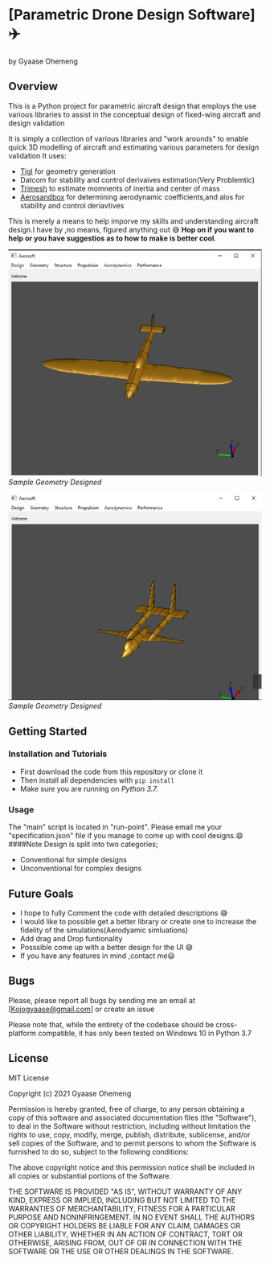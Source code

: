 # [Parametric Drone Design Software] :airplane:
by Gyaase Ohemeng 


## Overview
This is a Python project  for parametric aircraft design that employs the use various libraries to assist in the conceptual design of fixed-wing  aircraft and design validation

It is simply a collection of various libraries and "work arounds" to enable quick 3D modelling of aircraft and estimating various parameters for design validation
It uses:
* [Tigl](https://dlr-sc.github.io/tigl/) for geometry generation
* Datcom  for stability and control derivaives estimation(Very Problemtic) 
* [Trimesh](https://github.com/mikedh/trimesh) to estimate momnents of inertia and center of mass
* [Aerosandbox](https://github.com/peterdsharpe/AeroSandbox) for determining aerodynamic coefficients,and alos for stability and control deriavtives

This is merely a means to help imporve my skills and understanding aircraft design.I have by ,no means, figured anything out :sweat_smile: **Hop on if you want to help or you have suggestios as to how to make is better cool**.


![Design Image](images/5.png)
*Sample Geometry Designed*


![Design Image](images/2.png)
*Sample Geometry Designed*

## Getting Started

### Installation and Tutorials

* First download the code from this repository or clone it
* Then install all dependencies with `pip install`
* Make sure you are running on *Python 3.7.*


### Usage
The "main" script is located in "run-point".
Please email me your "specification.json" file if you manage to come up with cool designs.:smile:
####Note
Design is split into two categories;
* Conventional for simple designs
* Unconventional for complex designs

## Future Goals
* I hope to fully Comment the code with detailed descriptions :sweat_smile:
* I would like to possible get a better library  or create one to increase the fidelity of the simulations(Aerodyamic simluations)
* Add drag and Drop funtionality
* Posssible come up with a better design for the UI :sweat_smile:
* If you have any features in mind ,contact me:smiley:


## Bugs
Please, please report all bugs by sending me an email at [Kojogyaase@gmail.com] or create an issue 

Please note that, while the entirety of the codebase should be cross-platform compatible, it has only been tested on Windows 10 in Python 3.7 


## License

MIT License

Copyright (c) 2021 Gyaase Ohemeng

Permission is hereby granted, free of charge, to any person obtaining a copy
of this software and associated documentation files (the "Software"), to deal
in the Software without restriction, including without limitation the rights
to use, copy, modify, merge, publish, distribute, sublicense, and/or sell
copies of the Software, and to permit persons to whom the Software is
furnished to do so, subject to the following conditions:

The above copyright notice and this permission notice shall be included in all
copies or substantial portions of the Software.

THE SOFTWARE IS PROVIDED "AS IS", WITHOUT WARRANTY OF ANY KIND, EXPRESS OR
IMPLIED, INCLUDING BUT NOT LIMITED TO THE WARRANTIES OF MERCHANTABILITY,
FITNESS FOR A PARTICULAR PURPOSE AND NONINFRINGEMENT. IN NO EVENT SHALL THE
AUTHORS OR COPYRIGHT HOLDERS BE LIABLE FOR ANY CLAIM, DAMAGES OR OTHER
LIABILITY, WHETHER IN AN ACTION OF CONTRACT, TORT OR OTHERWISE, ARISING FROM,
OUT OF OR IN CONNECTION WITH THE SOFTWARE OR THE USE OR OTHER DEALINGS IN THE
SOFTWARE.

